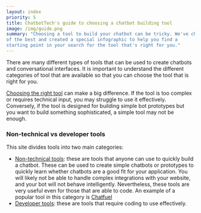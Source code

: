 ```yaml
---
layout: index
priority: 5
title: ChatbotTech's guide to choosing a chatbot building tool
image: /img/guide.png
summary: "Choosing a tool to build your chatbot can be tricky. We've chosen five
of the best and created a special infographic to help you find a
starting point in your search for the tool that's right for you."
---
```



There are many different types of tools that can be used to create
chatbots and conversational interfaces. It is important to understand
the different categories of tool that are available so that you can
choose the tool that is right for you.

[Choosing the right tool](/choose.html) can make a big difference. If
the tool is too complex or requires technical input, you may struggle
to use it effectively. Conversely, if the tool is designed for
building simple bot prototypes but you want to build something
sophisticated, a simple tool may not be enough.

<h3 class="text-center m-5">Non-technical vs developer tools</h3>

This site divides tools into two main categories:

- [Non-technical tools](/non-technical.html): these are tools that
  anyone can use to quickly build a chatbot. These can be used to
  create simple chatbots or prototypes to quickly learn whether
  chatbots are a good fit for your application. You will likely not be
  able to handle complex integrations with your website, and your bot
  will not behave intelligently. Nevertheless, these tools are very
  useful even for those that are able to code. An example of a popular
  tool in this category is [Chatfuel](/reviews/chatfuel.html)
- [Developer tools](/developer.html): these are tools that require
  coding to use effectively.
